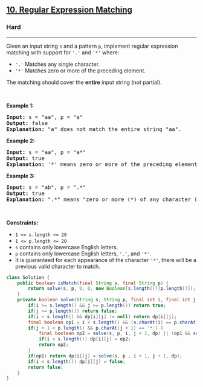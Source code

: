 <h2><a href="https://leetcode.com/problems/regular-expression-matching">10. Regular Expression Matching</a></h2><h3>Hard</h3><hr><p>Given an input string <code>s</code>&nbsp;and a pattern <code>p</code>, implement regular expression matching with support for <code>&#39;.&#39;</code> and <code>&#39;*&#39;</code> where:</p>

<ul>
	<li><code>&#39;.&#39;</code> Matches any single character.​​​​</li>
	<li><code>&#39;*&#39;</code> Matches zero or more of the preceding element.</li>
</ul>

<p>The matching should cover the <strong>entire</strong> input string (not partial).</p>

<p>&nbsp;</p>
<p><strong class="example">Example 1:</strong></p>

<pre>
<strong>Input:</strong> s = &quot;aa&quot;, p = &quot;a&quot;
<strong>Output:</strong> false
<strong>Explanation:</strong> &quot;a&quot; does not match the entire string &quot;aa&quot;.
</pre>

<p><strong class="example">Example 2:</strong></p>

<pre>
<strong>Input:</strong> s = &quot;aa&quot;, p = &quot;a*&quot;
<strong>Output:</strong> true
<strong>Explanation:</strong> &#39;*&#39; means zero or more of the preceding element, &#39;a&#39;. Therefore, by repeating &#39;a&#39; once, it becomes &quot;aa&quot;.
</pre>

<p><strong class="example">Example 3:</strong></p>

<pre>
<strong>Input:</strong> s = &quot;ab&quot;, p = &quot;.*&quot;
<strong>Output:</strong> true
<strong>Explanation:</strong> &quot;.*&quot; means &quot;zero or more (*) of any character (.)&quot;.
</pre>

<p>&nbsp;</p>
<p><strong>Constraints:</strong></p>

<ul>
	<li><code>1 &lt;= s.length&nbsp;&lt;= 20</code></li>
	<li><code>1 &lt;= p.length&nbsp;&lt;= 20</code></li>
	<li><code>s</code> contains only lowercase English letters.</li>
	<li><code>p</code> contains only lowercase English letters, <code>&#39;.&#39;</code>, and&nbsp;<code>&#39;*&#39;</code>.</li>
	<li>It is guaranteed for each appearance of the character <code>&#39;*&#39;</code>, there will be a previous valid character to match.</li>
</ul>

```java
class Solution {
    public boolean isMatch(final String s, final String p) {
        return solve(s, p, 0, 0, new Boolean[s.length()][p.length()]);
    }
    private boolean solve(String s, String p, final int i, final int j, final Boolean[][] dp) {
        if(i >= s.length() && j >= p.length()) return true;
        if(j >= p.length()) return false;
        if(i < s.length() && dp[i][j] != null) return dp[i][j];
        final boolean op1 = i < s.length() && (s.charAt(i) == p.charAt(j) || p.charAt(j) == '.');
        if(j + 1 < p.length() && p.charAt(j + 1) == '*') {
            final boolean op2 = solve(s, p, i, j + 2, dp) || (op1 && solve(s, p, i + 1, j, dp));
            if(i < s.length()) dp[i][j] = op2;
            return op2;
        }
        if(op1) return dp[i][j] = solve(s, p , i + 1, j + 1, dp);
        if(i < s.length()) dp[i][j] = false;
        return false;
    }
}
```
